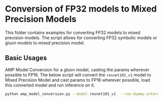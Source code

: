 <!--- Licensed to the Apache Software Foundation (ASF) under one -->
<!--- or more contributor license agreements.  See the NOTICE file -->
<!--- distributed with this work for additional information -->
<!--- regarding copyright ownership.  The ASF licenses this file -->
<!--- to you under the Apache License, Version 2.0 (the -->
<!--- "License"); you may not use this file except in compliance -->
<!--- with the License.  You may obtain a copy of the License at -->

<!---   http://www.apache.org/licenses/LICENSE-2.0 -->

<!--- Unless required by applicable law or agreed to in writing, -->
<!--- software distributed under the License is distributed on an -->
<!--- "AS IS" BASIS, WITHOUT WARRANTIES OR CONDITIONS OF ANY -->
<!--- KIND, either express or implied.  See the License for the -->
<!--- specific language governing permissions and limitations -->
<!--- under the License. -->

# Conversion of FP32 models to Mixed Precision Models


This folder contains examples for converting FP32 models to mixed precision models. The script allows for converting FP32 symbolic models or gluon models to mixed precision model.

## Basic Usages

AMP Model Conversion for a gluon model, casting the params wherever possible to FP16. The below script will convert the `resnet101_v1` model to Mixed Precision Model and cast params to FP16 wherever possible, load this converted model and run inference on it.

```bash
python amp_model_conversion.py --model resnet101_v1  --run-dummy-inference --cast-optional-params
```
